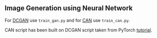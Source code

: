 ## Image Generation using Neural Network

For [DCGAN](https://arxiv.org/pdf/1511.06434.pdf) use `train_gan.py` and for [CAN](https://arxiv.org/pdf/1706.07068.pdf) use `train_can.py`.

CAN script has been built on DCGAN script taken from PyTorch [tutorial](https://pytorch.org/tutorials/beginner/dcgan_faces_tutorial.html).
